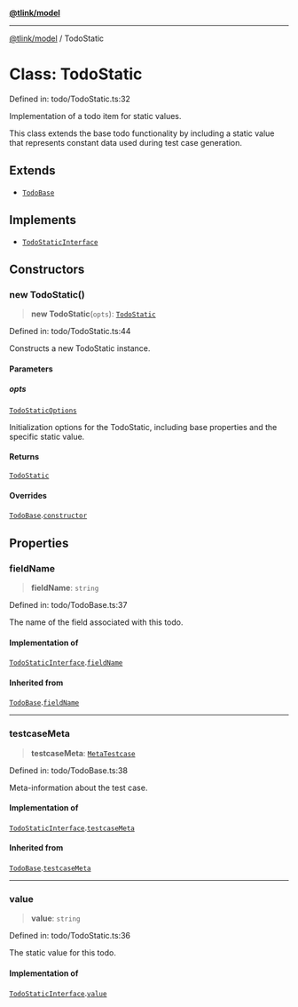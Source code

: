 [**@tlink/model**](../README.md)

***

[@tlink/model](../globals.md) / TodoStatic

# Class: TodoStatic

Defined in: todo/TodoStatic.ts:32

Implementation of a todo item for static values.

This class extends the base todo functionality by including a static value
that represents constant data used during test case generation.

## Extends

- [`TodoBase`](TodoBase.md)

## Implements

- [`TodoStaticInterface`](../interfaces/TodoStaticInterface.md)

## Constructors

### new TodoStatic()

> **new TodoStatic**(`opts`): [`TodoStatic`](TodoStatic.md)

Defined in: todo/TodoStatic.ts:44

Constructs a new TodoStatic instance.

#### Parameters

##### opts

[`TodoStaticOptions`](../interfaces/TodoStaticOptions.md)

Initialization options for the TodoStatic, including base properties
              and the specific static value.

#### Returns

[`TodoStatic`](TodoStatic.md)

#### Overrides

[`TodoBase`](TodoBase.md).[`constructor`](TodoBase.md#constructors)

## Properties

### fieldName

> **fieldName**: `string`

Defined in: todo/TodoBase.ts:37

The name of the field associated with this todo.

#### Implementation of

[`TodoStaticInterface`](../interfaces/TodoStaticInterface.md).[`fieldName`](../interfaces/TodoStaticInterface.md#fieldname)

#### Inherited from

[`TodoBase`](TodoBase.md).[`fieldName`](TodoBase.md#fieldname)

***

### testcaseMeta

> **testcaseMeta**: [`MetaTestcase`](../interfaces/MetaTestcase.md)

Defined in: todo/TodoBase.ts:38

Meta-information about the test case.

#### Implementation of

[`TodoStaticInterface`](../interfaces/TodoStaticInterface.md).[`testcaseMeta`](../interfaces/TodoStaticInterface.md#testcasemeta)

#### Inherited from

[`TodoBase`](TodoBase.md).[`testcaseMeta`](TodoBase.md#testcasemeta)

***

### value

> **value**: `string`

Defined in: todo/TodoStatic.ts:36

The static value for this todo.

#### Implementation of

[`TodoStaticInterface`](../interfaces/TodoStaticInterface.md).[`value`](../interfaces/TodoStaticInterface.md#value)
